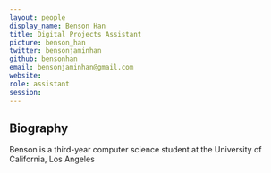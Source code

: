 ```yaml
---
layout: people
display_name: Benson Han
title: Digital Projects Assistant
picture: benson_han
twitter: bensonjaminhan
github: bensonhan
email: bensonjaminhan@gmail.com
website:
role: assistant
session:
---
```


## Biography

Benson is a third-year computer science student at the University of California, Los Angeles
